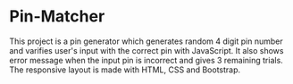 # Pin-Matcher

This project is a pin generator which generates random 4 digit pin number and varifies user's input with the correct pin with JavaScript. It also shows error message when the input pin is incorrect and gives 3 remaining trials. The responsive layout is made with HTML, CSS and Bootstrap.